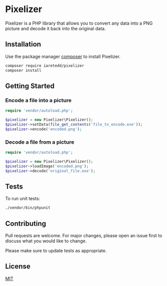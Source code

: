 # Pixelizer
Pixelizer is a PHP library that allows you to convert any data into a PNG picture and decode it back into the original data.

## Installation
Use the package manager [composer](https://getcomposer.org/) to install Pixelizer.

```bash
composer require iaretedd/pixelizer
composer install
```

## Getting Started

### Encode a file into a picture
```php
require 'vendor/autoload.php';

$pixelizer = new Pixelizer\Pixelizer();
$pixelizer->setData(file_get_contents('file_to_encode.exe'));
$pixelizer->encode('encoded.png');
```

### Decode a file from a picture
```php
require 'vendor/autoload.php';

$pixelizer = new Pixelizer\Pixelizer();
$pixelizer->loadImage('encoded.png');
$pixelizer->decode('original_file.exe');
```

## Tests
To run unit tests:
```bash
./vendor/bin/phpunit
```

## Contributing
Pull requests are welcome. For major changes, please open an issue first to discuss what you would like to change.

Please make sure to update tests as appropriate.

## License
[MIT](https://choosealicense.com/licenses/mit/)